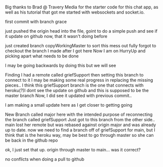 

Big thanks to Brad @ Travery Media for the starter code for this chat app, as well 
as his tutorial that got me started with websockets and socket.io.

first commit with branch grace

just pushed the origin head into the file, goint to do a simple push and see 
if it update on github now, that it wasn't doing before

just created branch copyWorkingMaster to sort this mess out fully
forgot to checkout the branch I made after I got here
Now I am on HurryUp and picking apart what needs to be done

I may be going backwards by doing this but we will see

Finding I had a remote called griefSupport then setting this branch to connect to it
I may be making some real progress in replacing the missing pieces..
I think this griefSupport branch is the one that connects with heroku(?)I dont see the update on github and this is supposed to be the master branch
Now, I did see it updated with previous commit..

I am making a small update here as I get closer to getting going

New Branch called major here with the intended purpose of reconnecting the branch
called griefSupport
Just got to this branch from the other side..
main lost her remote but was rebased against origin major and was already up to date.
now we need to find a branch off of griefSupport for main, but I think that is the heroku way, may be best to go through master so she can be back in the github repo

ok, I just set that up. origin through master to main... was it correct?

no conflicts when doing a pull to github